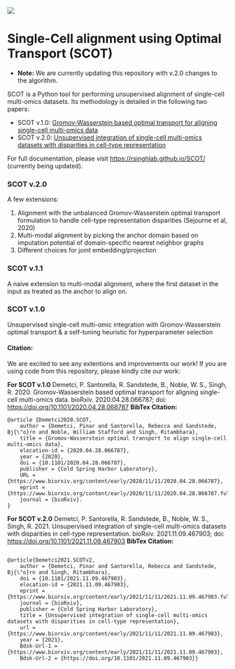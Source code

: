 
![](assets/SCOT_logo.png)

# Single-Cell alignment using Optimal Transport (SCOT)
* **Note:** We are currently updating this repository with v.2.0 changes to the algorithm.

SCOT is a Python tool for performing unsupervised alignment of single-cell multi-omics datasets. Its methodology is detailed in the following two papers:
- SCOT v.1.0: [Gromov-Wasserstein based optimal transport for aligning single-cell multi-omics data](https://www.biorxiv.org/content/10.1101/2020.04.28.066787v2)
- SCOT v.2.0: [Unsupervised integration of single-cell multi-omics datasets with disparities in cell-type representation](https://www.biorxiv.org/content/10.1101/2021.11.09.467903v1)

For full documentation, please visit https://rsinghlab.github.io/SCOT/ (currently being updated).  

### SCOT v.2.0
A few extensions:
1) Alignment with the unbalanced Gromov-Wasserstein optimal transport formulation to handle cell-type representation disparities (Sejourne et al, 2020)
2) Multi-modal alignment by picking the anchor domain based on imputation potential of domain-specific nearest neighbor graphs
3) Different choices for joint embedding/projection

### SCOT v.1.1
A naive extension to multi-modal alignment, where the first dataset in the input as treated as the anchor to align on. 

### SCOT v.1.0
Unsupervised single-cell multi-omic integration with Gromov-Wasserstein optimal transport & a self-tuning heuristic for hyperparameter selection


#### Citation:
We are excited to see any extentions and improvements our work! If you are using code from this repository, please kindly cite our work: 

**For SCOT v.1.0**
Demetci, P. Santorella, R. Sandstede, B., Noble, W. S., Singh, R. 2020. Gromov-Wasserstein based optimal transport for aligning single-cell multi-omics data. bioRxiv. 2020.04.28.066787; doi: https://doi.org/10.1101/2020.04.28.066787
**BibTex Citation:**  
```
@article {Demetci2020.SCOT,  
	author = {Demetci, Pinar and Santorella, Rebecca and Sandstede, Bj{\"o}rn and Noble, William Stafford and Singh, Ritambhara},  
	title = {Gromov-Wasserstein optimal transport to align single-cell multi-omics data},  
	elocation-id = {2020.04.28.066787},  
	year = {2020},  
	doi = {10.1101/2020.04.28.066787},  
	publisher = {Cold Spring Harbor Laboratory},  
	URL = {https://www.biorxiv.org/content/early/2020/11/11/2020.04.28.066787},  
	eprint = {https://www.biorxiv.org/content/early/2020/11/11/2020.04.28.066787.full.pdf},  
	journal = {bioRxiv}. 
}
```

**For SCOT v.2.0**
Demetci, P. Santorella, R. Sandstede, B., Noble, W. S., Singh, R. 2021. Unsupervised integration of single-cell multi-omics datasets with disparities in cell-type representation. bioRxiv. 2021.11.09.467903; doi: https://doi.org/10.1101/2021.11.09.467903
**BibTex Citation:**  
```

@article{Demetci2021.SCOTv2,
	author = {Demetci, Pinar and Santorella, Rebecca and Sandstede, Bj{\"o}rn and Singh, Ritambhara},
	doi = {10.1101/2021.11.09.467903},
	elocation-id = {2021.11.09.467903},
	eprint = {https://www.biorxiv.org/content/early/2021/11/11/2021.11.09.467903.full.pdf},
	journal = {bioRxiv},
	publisher = {Cold Spring Harbor Laboratory},
	title = {Unsupervised integration of single-cell multi-omics datasets with disparities in cell-type representation},
	url = {https://www.biorxiv.org/content/early/2021/11/11/2021.11.09.467903},
	year = {2021},
	Bdsk-Url-1 = {https://www.biorxiv.org/content/early/2021/11/11/2021.11.09.467903},
	Bdsk-Url-2 = {https://doi.org/10.1101/2021.11.09.467903}}

```
